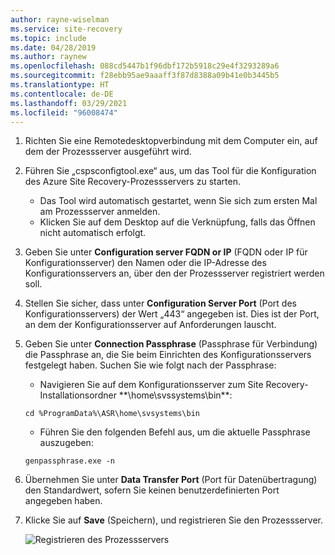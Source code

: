 ```yaml
---
author: rayne-wiselman
ms.service: site-recovery
ms.topic: include
ms.date: 04/28/2019
ms.author: raynew
ms.openlocfilehash: 088cd5447b1f96dbf172b5918c29e4f3293289a6
ms.sourcegitcommit: f28ebb95ae9aaaff3f87d8388a09b41e0b3445b5
ms.translationtype: HT
ms.contentlocale: de-DE
ms.lasthandoff: 03/29/2021
ms.locfileid: "96008474"
---
```

1. Richten Sie eine Remotedesktopverbindung mit dem Computer ein, auf dem der Prozessserver ausgeführt wird. 
2. Führen Sie „cspsconfigtool.exe“ aus, um das Tool für die Konfiguration des Azure Site Recovery-Prozessservers zu starten.
    - Das Tool wird automatisch gestartet, wenn Sie sich zum ersten Mal am Prozessserver anmelden.
    - Klicken Sie auf dem Desktop auf die Verknüpfung, falls das Öffnen nicht automatisch erfolgt.

3. Geben Sie unter **Configuration server FQDN or IP** (FQDN oder IP für Konfigurationsserver) den Namen oder die IP-Adresse des Konfigurationsservers an, über den der Prozessserver registriert werden soll.
4. Stellen Sie sicher, dass unter **Configuration Server Port** (Port des Konfigurationsservers) der Wert „443“ angegeben ist. Dies ist der Port, an dem der Konfigurationsserver auf Anforderungen lauscht.
5. Geben Sie unter **Connection Passphrase** (Passphrase für Verbindung) die Passphrase an, die Sie beim Einrichten des Konfigurationsservers festgelegt haben. Suchen Sie wie folgt nach der Passphrase:
    -  Navigieren Sie auf dem Konfigurationsserver zum Site Recovery-Installationsordner **\home\svssystems\bin\**:
    ```
    cd %ProgramData%\ASR\home\svsystems\bin
    ```
    - Führen Sie den folgenden Befehl aus, um die aktuelle Passphrase auszugeben:
    ```
    genpassphrase.exe -n
    ```

6. Übernehmen Sie unter **Data Transfer Port** (Port für Datenübertragung) den Standardwert, sofern Sie keinen benutzerdefinierten Port angegeben haben.

7. Klicke Sie auf **Save** (Speichern), und registrieren Sie den Prozessserver.

    
    ![Registrieren des Prozessservers](./media/site-recovery-vmware-register-process-server/register-ps.png)
